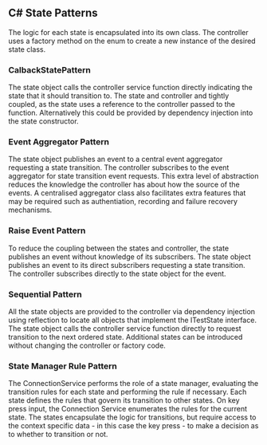 ## C# State Patterns

The logic for each state is encapsulated into its own class.
The controller uses a factory method on the enum to create a new instance of the desired state class.

### CalbackStatePattern
The state object calls the controller service function directly indicating the state that it should transition to.
The state and controller and tightly coupled, as the state uses a reference to the controller passed to the function. 
Alternatively this could be provided by dependency injection into the state constructor.

### Event Aggregator Pattern
The state object publishes an event to a central event aggregator requesting a state transition.
The controller subscribes to the event aggregator for state transition event requests.
This extra level of abstraction reduces the knowledge the controller has about how the source of the events. 
A centralised aggregator class also facilitates extra features that may be required such as authentiation, recording and failure recovery mechanisms.

### Raise Event Pattern
To reduce the coupling between the states and controller, the state publishes an event without knowledge of its subscribers.
The state object publishes an event to its direct subscribers requesting a state transition.
The controller subscribes directly to the state object for the event.

### Sequential Pattern
All the state objects are provided to the controller via dependency injection using reflection to locate all objects that implement the ITestState interface.
The state object calls the controller service function directly to request transition to the next ordered state.
Additional states can be introduced without changing the controller or factory code.

### State Manager Rule Pattern
The ConnectionService performs the role of a state manager, evaluating the transition rules for each state and performing the rule if necessary.
Each state defines the rules that govern its transition to other states. On key press input, the Connection Service enumerates the rules for the current state. 
The states encapsulate the logic for transitions, but require access to the context specific data - in this case the key press - to make a decision 
as to whether to transition or not.